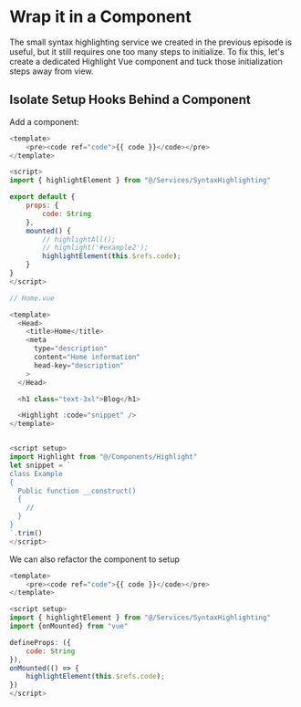 # Wrap it in a Component

The small syntax highlighting service we created in the previous episode is useful, but it still requires one too many steps to initialize. To fix this, let's create a dedicated Highlight Vue component and tuck those initialization steps away from view.

## Isolate Setup Hooks Behind a Component

Add a component:

```javaScript
<template>
    <pre><code ref="code">{{ code }}</code></pre>
</template>

<script>
import { highlightElement } from "@/Services/SyntaxHighlighting"

export default {
    props: {
        code: String
    },
    mounted() {
        // highlightAll();
        // highlight('#example2');
        highlightElement(this.$refs.code);
    }
}
</script>

// Home.vue

<template>
  <Head>
    <title>Home</title>
    <meta
      type="description"
      content="Home information"
      head-key="description"
    >
  </Head>

  <h1 class="text-3xl">Blog</h1>

  <Highlight :code="snippet" />
</template>


<script setup>
import Highlight from "@/Components/Highlight"
let snippet = `
class Example
{
  Public function __construct()
  {
    //
  }
}
`.trim()
</script>
```

We can also refactor the component to setup

```javaScript
<template>
    <pre><code ref="code">{{ code }}</code></pre>
</template>

<script setup>
import { highlightElement } from "@/Services/SyntaxHighlighting"
import {onMounted} from "vue"

defineProps: ({
    code: String
}),
onMounted(() => {
    highlightElement(this.$refs.code);
})
</script>
```
